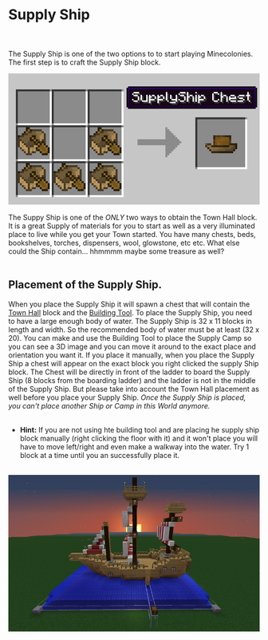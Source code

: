 # Supply Ship
<br><br>
The Supply Ship is one of the two options to to start playing Minecolonies. The first step is to craft the Supply Ship block.

<p style="text-align:center;"><img src="../../assets/images/Buildings/ship_recipe.png" alt="Achievements"></p>

The Suppy Ship is one of the *ONLY* two ways to obtain the Town Hall block. It is a great Supply of materials for you to start as well as a very illuminated place to live while you get your Town started. You have many chests, beds, bookshelves, torches, dispensers, wool, glowstone, etc etc. What else could the Ship contain... hhmmmm maybe some treasure as well?
<br><br>
## Placement of the Supply Ship.

When you place the Supply Ship it will spawn a chest that will contain the [Town Hall](../buildings/townhall) block and the [Building Tool](../../source/tutorials/building_tool). To place the Supply Ship, you need to have a large enough body of water. The Supply Ship is 32 x 11 blocks in length and width. So the recommended body of water must be at least (32 x 20). You can make and use the Building Tool to place the Supply Camp so you can see a 3D image and you can move it around to the exact place and orientation you want it. If you place it manually, when you place the Supply Ship a chest will appear on the exact block you right clicked the supply Ship block. The Chest will be directly in front of the ladder to board the Supply Ship (8 blocks from the boarding ladder) and the ladder is not in the middle of the Supply Ship. But please take into account the Town Hall placement as well before you place your Supply Ship. *Once the Supply Ship is placed, you can't place another Ship or Camp in this World anymore.*
<br><br>

- **Hint:** If you are not using hte building tool and are placing he supply ship block manually (right clicking the floor with it) and it won't place you will have to move left/right and even make a walkway into the water. Try 1 block at a time until you an successfully place it.
<br><br>

<p style="text-align:center;"><img src="../../assets/images/Buildings/supplyship.png" alt="Supply Ship"></p>
